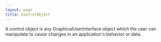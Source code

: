 ```yaml
---
layout: page
title: ControlObject
---
```




A control object is any GraphicalUserInterface object which the user can manipulate to cause changes in an application's behavior or data.

